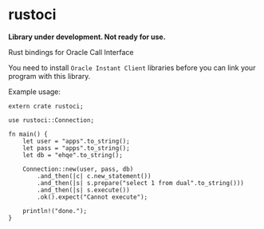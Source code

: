 rustoci
=======

**Library under development. Not ready for use.**

Rust bindings for Oracle Call Interface

You need to install `Oracle Instant Client` libraries before you can link your program with this library.

Example usage:
```
extern crate rustoci;

use rustoci::Connection;

fn main() {
    let user = "apps".to_string();
    let pass = "apps".to_string();
    let db = "ehqe".to_string();

    Connection::new(user, pass, db)
        .and_then(|c| c.new_statement())
        .and_then(|s| s.prepare("select 1 from dual".to_string()))
        .and_then(|s| s.execute())
        .ok().expect("Cannot execute");

    println!("done.");
}
```
